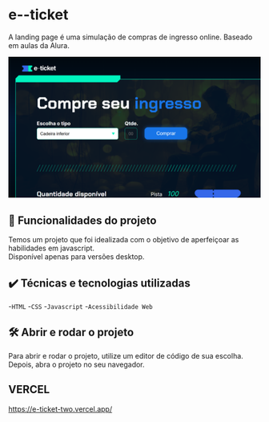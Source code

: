 # e--ticket

A landing page é uma simulação de compras de ingresso online. Baseado em aulas da Alura.

<img src="./assets/screenshot.png" alt="e--ticket">

## 🔨 Funcionalidades do projeto

Temos um projeto que foi idealizada com o objetivo de aperfeiçoar as habilidades em javascript.  
Disponível apenas para versões desktop.

## ✔️ Técnicas e tecnologias utilizadas

-`HTML`
-`CSS`
-`Javascript`
-`Acessibilidade Web`

## 🛠️ Abrir e rodar o projeto

Para abrir e rodar o projeto, utilize um editor de código de sua escolha.
Depois, abra o projeto no seu navegador.

## VERCEL 
https://e-ticket-two.vercel.app/
